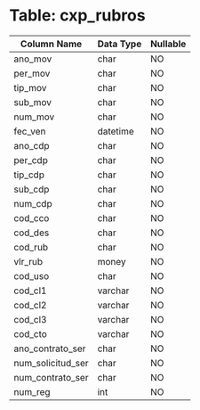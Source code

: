 # Table: cxp_rubros

| Column Name | Data Type | Nullable |
|-------------|-----------|----------|
| ano_mov | char | NO |
| per_mov | char | NO |
| tip_mov | char | NO |
| sub_mov | char | NO |
| num_mov | char | NO |
| fec_ven | datetime | NO |
| ano_cdp | char | NO |
| per_cdp | char | NO |
| tip_cdp | char | NO |
| sub_cdp | char | NO |
| num_cdp | char | NO |
| cod_cco | char | NO |
| cod_des | char | NO |
| cod_rub | char | NO |
| vlr_rub | money | NO |
| cod_uso | char | NO |
| cod_cl1 | varchar | NO |
| cod_cl2 | varchar | NO |
| cod_cl3 | varchar | NO |
| cod_cto | varchar | NO |
| ano_contrato_ser | char | NO |
| num_solicitud_ser | char | NO |
| num_contrato_ser | char | NO |
| num_reg | int | NO |

